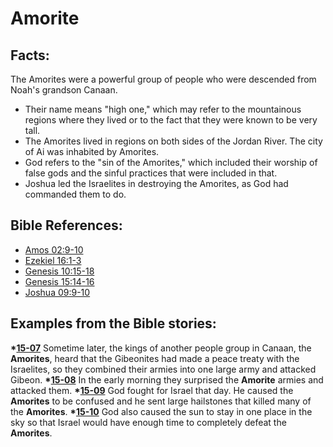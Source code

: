 # Amorite #

## Facts: ##

The Amorites were a powerful group of people who were descended from Noah's grandson Canaan.

* Their name means "high one," which may refer to the mountainous regions where they lived or to the fact that they were known to be very tall.
* The Amorites lived in regions on both sides of the Jordan River. The city of Ai was inhabited by Amorites.
* God refers to the "sin of the Amorites," which included their worship of false gods and the sinful practices that were included in that.
* Joshua led the Israelites in destroying the Amorites, as God had commanded them to do.

## Bible References: ##

* [Amos 02:9-10](https://door43.org/en/bible/notes/amo/02/09)
* [Ezekiel 16:1-3](https://door43.org/en/bible/notes/ezk/16/01)
* [Genesis 10:15-18](https://door43.org/en/bible/notes/gen/10/15)
* [Genesis 15:14-16](https://door43.org/en/bible/notes/gen/15/14)
* [Joshua 09:9-10](https://door43.org/en/bible/notes/jos/09/09)

## Examples from the Bible stories: ##

  __*[15-07](https://door43.org/en/obs/notes/frames/15-07)__ Sometime later, the kings of another people group in Canaan, the __Amorites__, heard that the Gibeonites had made a peace treaty with the Israelites, so they combined their armies into one large army and attacked Gibeon. 
  __*[15-08](https://door43.org/en/obs/notes/frames/15-08)__ In the early morning they surprised the __Amorite__ armies and attacked them. 
  __*[15-09](https://door43.org/en/obs/notes/frames/15-09)__ God fought for Israel that day. He caused the __Amorites__ to be confused and he sent large hailstones that killed many of the __Amorites__.
  __*[15-10](https://door43.org/en/obs/notes/frames/15-10)__ God also caused the sun to stay in one place in the sky so that Israel would have enough time to completely defeat the __Amorites__. 



